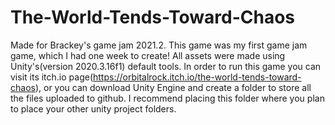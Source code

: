 # The-World-Tends-Toward-Chaos
Made for Brackey's game jam 2021.2.
This game was my first game jam game, which I had one week to create!
All assets were made using Unity's(version 2020.3.16f1) default tools.
In order to run this game you can visit its itch.io page(https://orbitalrock.itch.io/the-world-tends-toward-chaos),
or you can download Unity Engine and create a folder to store all the files uploaded to github.
I recommend placing this folder where you plan to place your other unity project folders.
